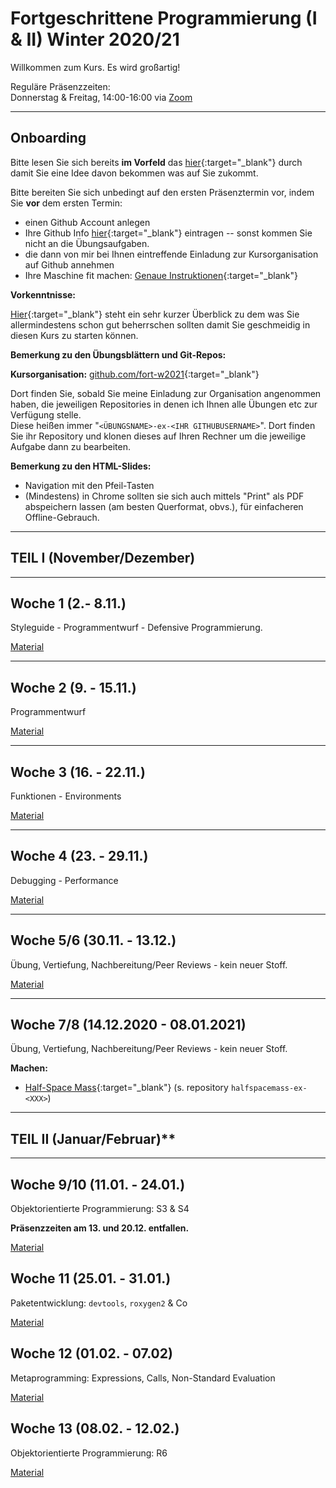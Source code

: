# Fortgeschrittene Programmierung (I & II) Winter 2020/21

Willkommen zum Kurs. Es wird großartig!




Reguläre Präsenzzeiten:  
Donnerstag & Freitag, 14:00-16:00 via [Zoom](https://lmu-munich.zoom.us/j/99114970258?pwd=YTFhdTR5V2RvanFheGpiTm1SSTlMZz09)

------------------- 

## Onboarding


Bitte lesen Sie sich bereits **im Vorfeld** das [hier](slides/intro-orga.html){:target="_blank"} durch damit Sie eine Idee davon bekommen was auf Sie zukommt.  

Bitte bereiten Sie sich unbedingt auf den ersten Präsenztermin vor, indem Sie **vor** dem ersten Termin:

- einen Github Account anlegen
- Ihre Github Info [hier](https://forms.gle/yDZEg239hjeyEdzt7){:target="_blank"} eintragen -- sonst kommen Sie nicht an die Übungsaufgaben.
- die dann von mir bei Ihnen eintreffende Einladung zur Kursorganisation auf Github annehmen
- Ihre Maschine fit machen: [Genaue Instruktionen](ex/setup-ex.html){:target="_blank"}

**Vorkenntnisse:**

[Hier](slides/intro-basics.html){:target="_blank"} steht ein sehr kurzer Überblick zu dem was Sie allermindestens schon gut beherrschen sollten damit Sie geschmeidig in diesen Kurs zu starten können. 


**Bemerkung zu den Übungsblättern und Git-Repos:**

**Kursorganisation:** [github.com/fort-w2021](https://github.com/fort-w2021){:target="_blank"}

Dort finden Sie, sobald Sie meine Einladung zur Organisation angenommen haben, die jeweiligen
Repositories in denen ich Ihnen alle Übungen etc zur Verfügung stelle.  
Diese heißen immer "`<ÜBUNGSNAME>-ex-<IHR GITHUBUSERNAME>`". Dort finden Sie ihr Repository
und klonen dieses auf Ihren Rechner um die jeweilige Aufgabe dann zu bearbeiten.


**Bemerkung zu den HTML-Slides:**

- Navigation mit den Pfeil-Tasten
- (Mindestens) in Chrome sollten sie sich auch mittels "Print" als PDF abspeichern lassen (am besten Querformat, obvs.), für einfacheren Offline-Gebrauch. 


-------------------

##  TEIL I (November/Dezember)

-------------------

##  Woche 1 (2.- 8.11.)

Styleguide - Programmentwurf - Defensive Programmierung.

[Material](week1.html)

-------------------

##  Woche 2 (9. - 15.11.)

Programmentwurf

[Material](week2.html)


-------------------

##  Woche 3 (16. - 22.11.)

Funktionen - Environments

[Material](week3.html)

-------------------

##  Woche 4 (23. - 29.11.)

Debugging - Performance

[Material](week4.html)

-------------------

## Woche 5/6 (30.11. - 13.12.)

Übung, Vertiefung, Nachbereitung/Peer Reviews - kein neuer Stoff.

[Material](week56.html)

-------------------

## Woche 7/8 (14.12.2020 - 08.01.2021)

Übung, Vertiefung, Nachbereitung/Peer Reviews - kein neuer Stoff.

**Machen:**

- [Half-Space Mass](ex/topdown-halfspacemass-ex.html){:target="_blank"}
(s. repository `halfspacemass-ex-<XXX>`)

-------------------

##   TEIL II (Januar/Februar)**

-------------------

## Woche 9/10 (11.01. - 24.01.)

Objektorientierte Programmierung: S3 & S4

**Präsenzzeiten am 13. und 20.12. entfallen.**

[Material](week910.html)

## Woche 11 (25.01. - 31.01.)

Paketentwicklung: `devtools`, `roxygen2` & Co

[Material](week1112.html)

## Woche 12 (01.02. - 07.02)

Metaprogramming: Expressions, Calls, Non-Standard Evaluation

[Material](week13.html)

## Woche 13 (08.02. - 12.02.)

Objektorientierte Programmierung: R6

[Material](week14.html)

